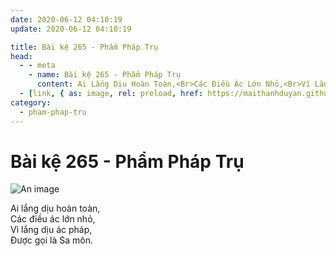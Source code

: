 ```yaml
---
date: 2020-06-12 04:10:19
update: 2020-06-12 04:10:19

title: Bài kệ 265 - Phẩm Pháp Trụ
head:
  - - meta
    - name: Bài kệ 265 - Phẩm Pháp Trụ
      content: Ai Lắng Dịu Hoàn Toàn,<Br>Các Điều Ác Lớn Nhỏ,<Br>Vì Lắng Dịu Ác Pháp,<Br>Ðược Gọi Là Sa Môn.<Br>
  - [link, { as: image, rel: preload, href: https://maithanhduyan.github.io/kinh-phap-cu/img/pham-phap-tru/pham-phap-tru-265.jpg }]
category:
  - pham-phap-tru
---
```


# Bài kệ 265 - Phẩm Pháp Trụ

![An image](/img/pham-phap-tru/pham-phap-tru-265.jpg)

Ai lắng dịu hoàn toàn,<br>Các điều ác lớn nhỏ,<br>Vì lắng dịu ác pháp,<br>Ðược gọi là Sa môn.<br>
